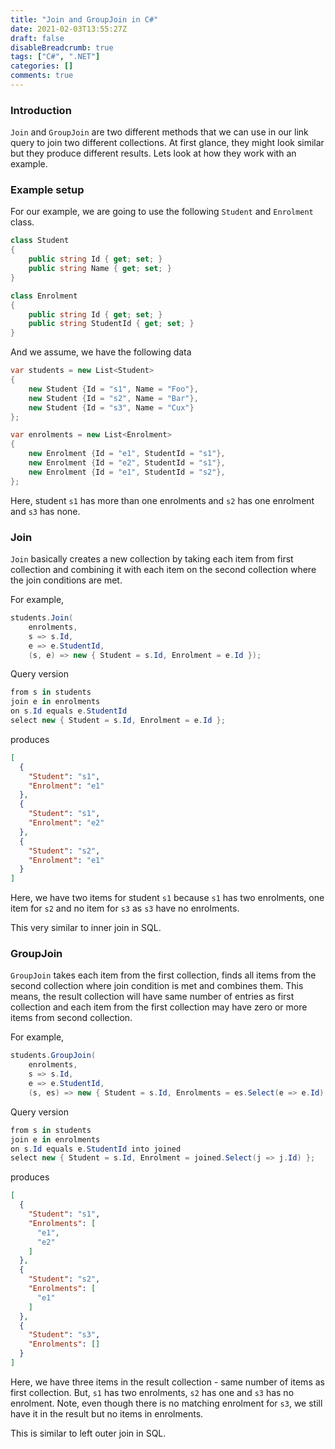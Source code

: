 ```yaml
---
title: "Join and GroupJoin in C#"
date: 2021-02-03T13:55:27Z
draft: false
disableBreadcrumb: true
tags: ["C#", ".NET"]
categories: []
comments: true
---
```


### Introduction
`Join` and `GroupJoin` are two different methods that we can use in our link query to join two different collections. At first glance, they might look similar but they produce different results. Lets look at how they work with an example.

### Example setup
For our example, we are going to use the following `Student` and `Enrolment` class.

```csharp
class Student
{
    public string Id { get; set; }
    public string Name { get; set; }
}

class Enrolment
{
    public string Id { get; set; }
    public string StudentId { get; set; }
}
```
And we assume, we have the following data
```csharp
var students = new List<Student>
{
    new Student {Id = "s1", Name = "Foo"},
    new Student {Id = "s2", Name = "Bar"},
    new Student {Id = "s3", Name = "Cux"}
};

var enrolments = new List<Enrolment>
{
    new Enrolment {Id = "e1", StudentId = "s1"},
    new Enrolment {Id = "e2", StudentId = "s1"},
    new Enrolment {Id = "e1", StudentId = "s2"},
};
```
Here, student `s1` has more than one enrolments and `s2` has one enrolment and `s3` has none.

### Join
`Join` basically creates a new collection by taking each item from first collection and combining it with each item on the second collection where the join conditions are met.

For example,
```csharp
students.Join(
    enrolments,
    s => s.Id,
    e => e.StudentId,
    (s, e) => new { Student = s.Id, Enrolment = e.Id });

```
Query version
```csharp
from s in students
join e in enrolments
on s.Id equals e.StudentId
select new { Student = s.Id, Enrolment = e.Id };
```
produces
```json
[
  {
    "Student": "s1",
    "Enrolment": "e1"
  },
  {
    "Student": "s1",
    "Enrolment": "e2"
  },
  {
    "Student": "s2",
    "Enrolment": "e1"
  }
]

```
Here, we have two items for student `s1` because `s1` has two enrolments, one item for `s2` and no item for `s3` as `s3` have no enrolments.

This very similar to inner join in SQL.

### GroupJoin
`GroupJoin` takes each item from the first collection, finds all items from the second collection where join condition is met and combines them. This means, the result collection will have same number of entries as first collection and each item from the first collection may have zero or more items from second collection.

For example,

```csharp
students.GroupJoin(
    enrolments,
    s => s.Id,
    e => e.StudentId,
    (s, es) => new { Student = s.Id, Enrolments = es.Select(e => e.Id) });

```
Query version
```csharp
from s in students
join e in enrolments
on s.Id equals e.StudentId into joined
select new { Student = s.Id, Enrolment = joined.Select(j => j.Id) };
```
produces
```json
[
  {
    "Student": "s1",
    "Enrolments": [
      "e1",
      "e2"
    ]
  },
  {
    "Student": "s2",
    "Enrolments": [
      "e1"
    ]
  },
  {
    "Student": "s3",
    "Enrolments": []
  }
]
```
Here, we have three items in the result collection - same number of items as first collection. But, `s1` has two enrolments, `s2` has one and `s3` has no enrolment. Note, even though there is no matching enrolment for `s3`, we still have it in the result but no items in enrolments.

This is similar to left outer join in SQL.

